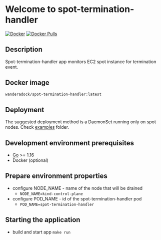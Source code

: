 # Welcome to spot-termination-handler
[![Docker](https://github.com/wandera/spot-termination-handler/actions/workflows/docker.yml/badge.svg?branch=master)](https://github.com/wandera/spot-termination-handler/actions/workflows/docker.yml)
[![Docker Pulls](https://img.shields.io/docker/pulls/wanderadock/spot-termination-handler)](https://hub.docker.com/repository/docker/wanderadock/spot-termination-handler)

## Description
Spot-termination-handler app monitors EC2 spot instance for termination event.

## Docker image
```bash
wanderadock/spot-termination-handler:latest
```

## Deployment
The suggested deployment method is a DaemonSet running only on spot nodes.
Check [examples](./examples) folder.

## Development environment prerequisites
* [Go](https://golang.org/) >= 1.16
* Docker (optional)

## Prepare environment properties
* configure NODE_NAME - name of the node that will be drained
  * `NODE_NAME=kind-control-plane`
* configure POD_NAME - id of the spot-termination-handler pod
  * `POD_NAME=spot-termination-handler`

## Starting the application
* build and start app `make run`
